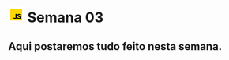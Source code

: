 # ![](../images/icons8-javascript-color-32.png) Semana 03

## Aqui postaremos tudo feito nesta semana.